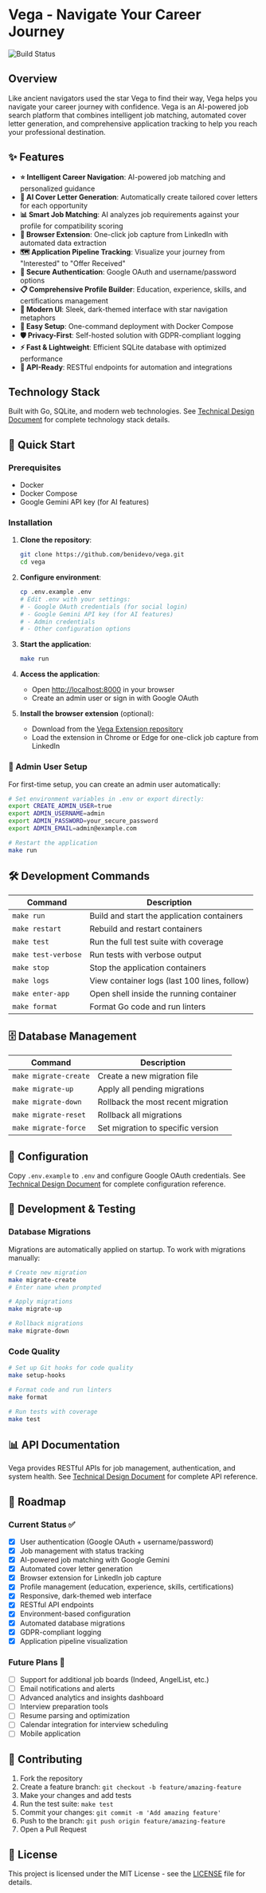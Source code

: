 # Vega - Navigate Your Career Journey

![Build Status](https://github.com/benidevo/vega/workflows/CI/badge.svg)

## Overview

Like ancient navigators used the star Vega to find their way, Vega helps you navigate your career journey with confidence. Vega is an AI-powered job search platform that combines intelligent job matching, automated cover letter generation, and comprehensive application tracking to help you reach your professional destination.

## ✨ Features

* **⭐ Intelligent Career Navigation**: AI-powered job matching and personalized guidance
* **🤖 AI Cover Letter Generation**: Automatically create tailored cover letters for each opportunity
* **📊 Smart Job Matching**: AI analyzes job requirements against your profile for compatibility scoring
* **🔗 Browser Extension**: One-click job capture from LinkedIn with automated data extraction
* **🗺️ Application Pipeline Tracking**: Visualize your journey from "Interested" to "Offer Received"
* **🔐 Secure Authentication**: Google OAuth and username/password options
* **📋 Comprehensive Profile Builder**: Education, experience, skills, and certifications management
* **🎨 Modern UI**: Sleek, dark-themed interface with star navigation metaphors
* **🔧 Easy Setup**: One-command deployment with Docker Compose
* **🛡️ Privacy-First**: Self-hosted solution with GDPR-compliant logging
* **⚡ Fast & Lightweight**: Efficient SQLite database with optimized performance
* **🔌 API-Ready**: RESTful endpoints for automation and integrations

## Technology Stack

Built with Go, SQLite, and modern web technologies. See [Technical Design Document](docs/TDD.md) for complete technology stack details.

## 🚀 Quick Start

### Prerequisites

* Docker
* Docker Compose
* Google Gemini API key (for AI features)

### Installation

1. **Clone the repository**:

   ```bash
   git clone https://github.com/benidevo/vega.git
   cd vega
   ```

2. **Configure environment**:

   ```bash
   cp .env.example .env
   # Edit .env with your settings:
   # - Google OAuth credentials (for social login)
   # - Google Gemini API key (for AI features)
   # - Admin credentials
   # - Other configuration options
   ```

3. **Start the application**:

   ```bash
   make run
   ```

4. **Access the application**:
   * Open <http://localhost:8000> in your browser
   * Create an admin user or sign in with Google OAuth

5. **Install the browser extension** (optional):
   * Download from the [Vega Extension repository](https://github.com/benidevo/vega-extension)
   * Load the extension in Chrome or Edge for one-click job capture from LinkedIn

### 🔑 Admin User Setup

For first-time setup, you can create an admin user automatically:

```bash
# Set environment variables in .env or export directly:
export CREATE_ADMIN_USER=true
export ADMIN_USERNAME=admin
export ADMIN_PASSWORD=your_secure_password
export ADMIN_EMAIL=admin@example.com

# Restart the application
make run
```

## 🛠️ Development Commands

| Command | Description |
|---------|-------------|
| `make run` | Build and start the application containers |
| `make restart` | Rebuild and restart containers |
| `make test` | Run the full test suite with coverage |
| `make test-verbose` | Run tests with verbose output |
| `make stop` | Stop the application containers |
| `make logs` | View container logs (last 100 lines, follow) |
| `make enter-app` | Open shell inside the running container |
| `make format` | Format Go code and run linters |

## 🗄️ Database Management

| Command | Description |
|---------|-------------|
| `make migrate-create` | Create a new migration file |
| `make migrate-up` | Apply all pending migrations |
| `make migrate-down` | Rollback the most recent migration |
| `make migrate-reset` | Rollback all migrations |
| `make migrate-force` | Set migration to specific version |

## 📖 Configuration

Copy `.env.example` to `.env` and configure Google OAuth credentials. See [Technical Design Document](docs/TDD.md) for complete configuration reference.

## 🧪 Development & Testing

### Database Migrations

Migrations are automatically applied on startup. To work with migrations manually:

```bash
# Create new migration
make migrate-create
# Enter name when prompted

# Apply migrations
make migrate-up

# Rollback migrations
make migrate-down
```

### Code Quality

```bash
# Set up Git hooks for code quality
make setup-hooks

# Format code and run linters
make format

# Run tests with coverage
make test
```

## 📊 API Documentation

Vega provides RESTful APIs for job management, authentication, and system health. See [Technical Design Document](docs/TDD.md) for complete API reference.

## 🔮 Roadmap

### Current Status ✅

* [x] User authentication (Google OAuth + username/password)
* [x] Job management with status tracking
* [x] AI-powered job matching with Google Gemini
* [x] Automated cover letter generation
* [x] Browser extension for LinkedIn job capture
* [x] Profile management (education, experience, skills, certifications)
* [x] Responsive, dark-themed web interface
* [x] RESTful API endpoints
* [x] Environment-based configuration
* [x] Automated database migrations
* [x] GDPR-compliant logging
* [x] Application pipeline visualization

### Future Plans 🚧

* [ ] Support for additional job boards (Indeed, AngelList, etc.)
* [ ] Email notifications and alerts
* [ ] Advanced analytics and insights dashboard
* [ ] Interview preparation tools
* [ ] Resume parsing and optimization
* [ ] Calendar integration for interview scheduling
* [ ] Mobile application

## 🤝 Contributing

1. Fork the repository
2. Create a feature branch: `git checkout -b feature/amazing-feature`
3. Make your changes and add tests
4. Run the test suite: `make test`
5. Commit your changes: `git commit -m 'Add amazing feature'`
6. Push to the branch: `git push origin feature/amazing-feature`
7. Open a Pull Request

## 📄 License

This project is licensed under the MIT License - see the [LICENSE](LICENSE) file for details.
